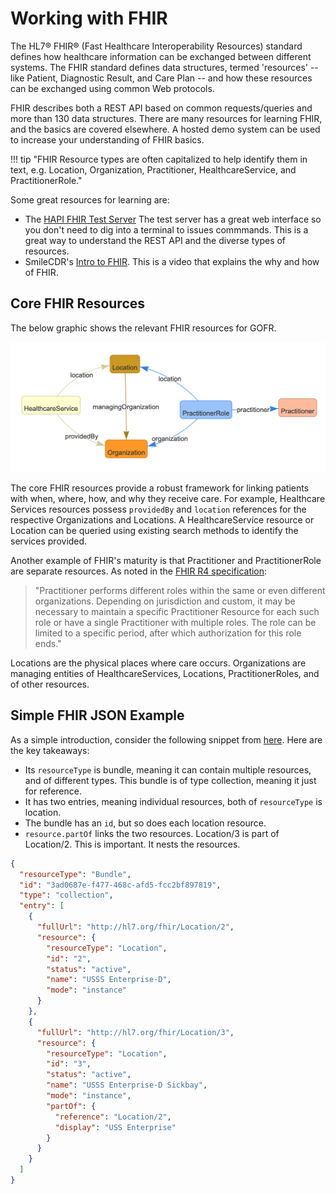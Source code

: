 # Working with FHIR

The HL7® FHIR® (Fast Healthcare Interoperability Resources) standard defines how healthcare information can be exchanged between different systems. The FHIR standard defines data structures, termed 'resources' -- like Patient, Diagnostic Result, and Care Plan -- and how these resources can be exchanged using common Web protocols. 

FHIR describes both a REST API based on common requests/queries and more than 130 data structures. There are many resources for learning FHIR, and the basics are covered elsewhere. A hosted demo system can be used to increase your understanding of FHIR basics. 

!!! tip "FHIR Resource types are often capitalized to help identify them in text, e.g. Location, Organization, Practitioner, HealthcareService, and PractitionerRole."

Some great resources for learning are:

* The [HAPI FHIR Test Server](http://hapi.fhir.org/) The test server has a great web interface so you don't need to dig into a terminal to issues commmands. This is a great way to understand the REST API and the diverse types of resources.
* SmileCDR's [Intro to FHIR](https://www.youtube.com/watch?v=YbQcJj1GqH0&t=2175s). This is a video that explains the why and how of FHIR.

## Core FHIR Resources

The below graphic shows the relevant FHIR resources for GOFR. 

![Alt text](../img/coreonly.png "FHIR resources")

The core FHIR resources provide a robust framework for linking patients with when, where, how, and why they receive care. For example, Healthcare Services resources possess `providedBy` and `location` references for the respective Organizations and Locations. A HealthcareService resource or Location can be queried using existing search methods to identify the services provided. 

Another example of FHIR's maturity is that Practitioner and PractitionerRole are separate resources. As noted in the [FHIR R4 specification](https://www.hl7.org/fhir/practitionerrole.html#bnc):

>"Practitioner performs different roles within the same or even different organizations. Depending on jurisdiction and custom, it may be necessary to maintain a specific Practitioner Resource for each such role or have a single Practitioner with multiple roles. The role can be limited to a specific period, after which authorization for this role ends."

Locations are the physical places where care occurs. Organizations are managing entities of HealthcareServices, Locations, PractitionerRoles, and of other resources.

## Simple FHIR JSON Example

As a simple introduction, consider the following snippet from [here](https://www.hl7.org/fhir/location-examples-general.json.html). Here are the key takeaways:

* Its `resourceType` is bundle, meaning it can contain multiple resources, and of different types. This bundle is of type collection, meaning it just for reference.
* It has two entries, meaning individual resources, both of `resourceType` is location.
* The bundle has an `id`, but so does each location resource.
* `resource.partOf` links the two resources. Location/3 is part of Location/2. This is important. It nests the resources.

```json
{
  "resourceType": "Bundle",
  "id": "3ad0687e-f477-468c-afd5-fcc2bf897819",
  "type": "collection",
  "entry": [
    {
      "fullUrl": "http://hl7.org/fhir/Location/2",
      "resource": {
        "resourceType": "Location",
        "id": "2",
        "status": "active",
        "name": "USSS Enterprise-D",
        "mode": "instance"
      }
    },
    {
      "fullUrl": "http://hl7.org/fhir/Location/3",
      "resource": {
        "resourceType": "Location",
        "id": "3",
        "status": "active",
        "name": "USSS Enterprise-D Sickbay",
        "mode": "instance",
        "partOf": {
          "reference": "Location/2",
          "display": "USS Enterprise"
        }
      }
    }
  ]
}
```